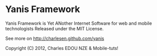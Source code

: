 Yanis Framework
===============

Yanis Framework is Yet ANother Internet Software for web and mobile technologists Released under the MIT License.

See more on http://charlesen.github.com/yanis



Copyright (C) 2012, Charles EDOU NZE & Mobile-tuts!
